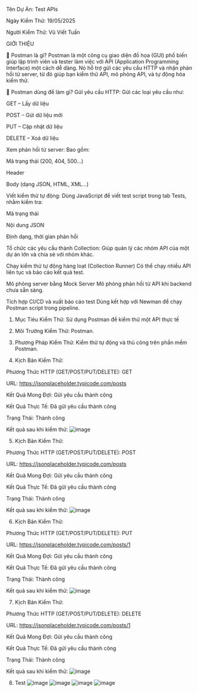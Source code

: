 Tên Dự Án: Test APIs

Ngày Kiểm Thử: 19/05/2025

Người Kiểm Thử: Vũ Viết Tuấn

GIỚI THIỆU

🧩 Postman là gì?
Postman là một công cụ giao diện đồ họa (GUI) phổ biến giúp lập trình viên và tester làm việc với API (Application Programming Interface) một cách dễ dàng. Nó hỗ trợ gửi các yêu cầu HTTP và nhận phản hồi từ server, từ đó giúp bạn kiểm thử API, mô phỏng API, và tự động hóa kiểm thử.

🔧 Postman dùng để làm gì?
Gửi yêu cầu HTTP:
Gửi các loại yêu cầu như:

GET – Lấy dữ liệu

POST – Gửi dữ liệu mới

PUT – Cập nhật dữ liệu

DELETE – Xoá dữ liệu

Xem phản hồi từ server:
Bao gồm:

Mã trạng thái (200, 404, 500…)

Header

Body (dạng JSON, HTML, XML…)

Viết kiểm thử tự động:
Dùng JavaScript để viết test script trong tab Tests, nhằm kiểm tra:

Mã trạng thái

Nội dung JSON

Định dạng, thời gian phản hồi

Tổ chức các yêu cầu thành Collection:
Giúp quản lý các nhóm API của một dự án lớn và chia sẻ với nhóm khác.

Chạy kiểm thử tự động hàng loạt (Collection Runner)
Có thể chạy nhiều API liên tục và báo cáo kết quả test.

Mô phỏng server bằng Mock Server
Mô phỏng phản hồi từ API khi backend chưa sẵn sàng.

Tích hợp CI/CD và xuất báo cáo test
Dùng kết hợp với Newman để chạy Postman script trong pipeline.

1. Mục Tiêu Kiểm Thử: Sử dụng Postman để kiểm thử một API thực tế

2. Môi Trường Kiểm Thử: Postman.

3. Phương Pháp Kiểm Thử: Kiểm thử tự động và thủ công trên phần mềm Postman.

4. Kịch Bản Kiểm Thử:
   
Phương Thức HTTP (GET/POST/PUT/DELETE): GET

URL: https://jsonplaceholder.typicode.com/posts

Kết Quả Mong Đợi: Gửi yêu cầu thành công

Kết Quả Thực Tế: Đã gửi yêu cầu thành công

Trạng Thái: Thành công

Kết quả sau khi kiểm thử:
![image](https://github.com/user-attachments/assets/9104d6b6-6f94-44e4-b146-d7c8bb22a4ad)


5. Kịch Bản Kiểm Thử:
   
Phương Thức HTTP (GET/POST/PUT/DELETE): POST

URL: https://jsonplaceholder.typicode.com/posts

Kết Quả Mong Đợi: Gửi yêu cầu thành công

Kết Quả Thực Tế: Đã gửi yêu cầu thành công

Trạng Thái: Thành công

Kết quả sau khi kiểm thử:
![image](https://github.com/user-attachments/assets/9fb8c494-4b01-4e54-bd20-1f07faab3f65)



6. Kịch Bản Kiểm Thử:
   
Phương Thức HTTP (GET/POST/PUT/DELETE): PUT

URL: https://jsonplaceholder.typicode.com/posts/1

Kết Quả Mong Đợi: Gửi yêu cầu thành công

Kết Quả Thực Tế: Đã gửi yêu cầu thành công

Trạng Thái: Thành công

Kết quả sau khi kiểm thử:
![image](https://github.com/user-attachments/assets/6cdabf6d-0e39-4be5-9a30-dd6654367e72)

7. Kịch Bản Kiểm Thử:
   
Phương Thức HTTP (GET/POST/PUT/DELETE): DELETE

URL: https://jsonplaceholder.typicode.com/posts/1

Kết Quả Mong Đợi: Gửi yêu cầu thành công

Kết Quả Thực Tế: Đã gửi yêu cầu thành công

Trạng Thái: Thành công

Kết quả sau khi kiểm thử:
![image](https://github.com/user-attachments/assets/345b3063-578e-46a0-9b07-54c3bc153f8c)

8. Test
![image](https://github.com/user-attachments/assets/1271bdfa-3a73-437d-873b-77fa90dacfd5)
![image](https://github.com/user-attachments/assets/b7a48bbe-fd2d-4658-be0f-52db0e10323b)
![image](https://github.com/user-attachments/assets/412e2a67-1865-4675-8c01-3496217e50de)
![image](https://github.com/user-attachments/assets/b3675215-c4d0-48b3-b2f8-8053adf4cdf7)





   




